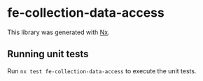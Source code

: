 # fe-collection-data-access

This library was generated with [Nx](https://nx.dev).

## Running unit tests

Run `nx test fe-collection-data-access` to execute the unit tests.
